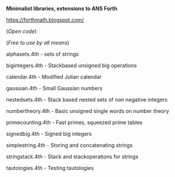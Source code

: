 **Minimalist libraries, extensions to ANS Forth**

https://forthmath.blogspot.com/

(*Open code*)

(*Free to use by all means*)

alphasets.4th - sets of strings

bigintegers.4th - Stackbased unsigned big operations

calendar.4th - Modified Julian calendar

gaussian.4th - Small Gaussian numbers

nestedsets.4th - Stack based nested sets of non negative integers

numbertheory.4th - Basic unsigned single words on number theory 

primecounting.4th - Fast primes, squeezed prime tables

signedbig.4th - Signed big integers

simplestring.4th - Storing and concatenating strings

stringstack.4th - Stack and stackoperations for strings

tautologies.4th - Testing tautologies
